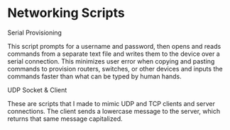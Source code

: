 # Networking Scripts


Serial Provisioning

This script prompts for a username and password, then opens and reads commands from a separate text 
file and writes them to the device over a serial connection. This minimizes user error when copying 
and pasting commands to provision routers, switches, or other devices and inputs the commands faster 
than what can be typed by human hands.


UDP Socket & Client

These are scripts that I made to mimic UDP and TCP clients and server connections. 
The client sends a lowercase message to the server, which returns that same message capitalized. 
